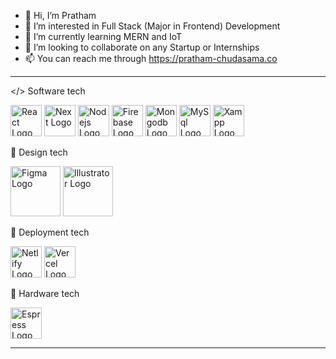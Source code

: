 - 👋 Hi, I’m Pratham
- 👀 I’m interested in Full Stack (Major in Frontend) Development
- 🌱 I’m currently learning MERN and IoT
- 💞️ I’m looking to collaborate on any Startup or Internships
- 📫 You can reach me through https://pratham-chudasama.co

---
</> Software tech

<img src="https://cdn.worldvectorlogo.com/logos/react-2.svg" alt="React Logo" width="50" height="50"/> <img src="https://cdn.worldvectorlogo.com/logos/next-js.svg" alt="Next Logo" width="50" height="50"/> <img src="https://cdn.worldvectorlogo.com/logos/nodejs-icon.svg" alt="Nodejs Logo" width="50" height="50"/> <img src="https://cdn.worldvectorlogo.com/logos/firebase-1.svg" alt="Firebase Logo" width="50" height="50"/> <img src="https://cdn.worldvectorlogo.com/logos/mongodb-icon-1.svg" alt="Mongodb Logo" width="50" height="50"/> <img src="https://cdn.worldvectorlogo.com/logos/mysql-6.svg" alt="MySql Logo" width="50" height="50"/> <img src="https://cdn.worldvectorlogo.com/logos/xampp.svg" alt="Xampp Logo" width="50" height="50"/>

🎨 Design tech

<img src="https://cdn.worldvectorlogo.com/logos/figma-5.svg" alt="Figma Logo" width="80" height="80"/> <img src="https://cdn.worldvectorlogo.com/logos/adobe-illustrator-cc-icon.svg" alt="Illustrator Logo" width="80" height="80"/>

📡 Deployment tech

<img src="https://cdn.worldvectorlogo.com/logos/netlify.svg" alt="Netlify Logo" width="50" height="50"/> <img src="https://cdn.worldvectorlogo.com/logos/vercel.svg" alt="Vercel Logo" width="50" height="50"/>


🦾 Hardware tech

<img src="https://cdn.worldvectorlogo.com/logos/espressif-systems.svg" alt="Espress Logo" width="50" height="50"/>

---


<!---
PRATHAM1ST/PRATHAM1ST is a ✨ special ✨ repository because its `README.md` (this file) appears on your GitHub profile.
You can click the Preview link to take a look at your changes.
--->
